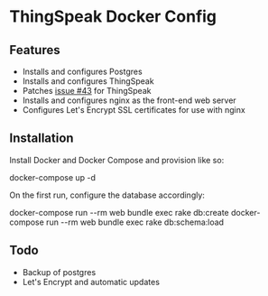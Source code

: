 # ThingSpeak Docker Config

## Features

* Installs and configures Postgres
* Installs and configures ThingSpeak
* Patches [issue #43](https://github.com/iobridge/thingspeak/issues/43) for
  ThingSpeak
* Installs and configures nginx as the front-end web server
* Configures Let's Encrypt SSL certificates for use with nginx

## Installation

Install Docker and Docker Compose and provision like so:

   docker-compose up -d

On the first run, configure the database accordingly:

   docker-compose run --rm web bundle exec rake db:create
   docker-compose run --rm web bundle exec rake db:schema:load

## Todo

* Backup of postgres
* Let's Encrypt and automatic updates
